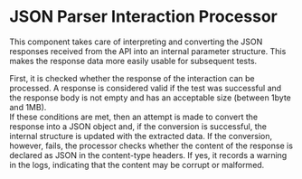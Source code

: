 # JSON Parser Interaction Processor
This component takes care of interpreting and converting the JSON responses received from the API into an internal parameter structure. This makes the response data more easily usable for subsequent tests.   

First, it is checked whether the response of the interaction can be processed. A response is considered valid if the test was successful and the response body is not empty and has an acceptable size (between 1byte and 1MB).  
If these conditions are met, then an attempt is made to convert the response into a JSON object and, if the conversion is successful, the internal structure is updated with the extracted data. If the conversion, however, fails, the processor checks whether the content of the response is declared as JSON in the content-type headers. If yes, it records a warning in the logs, indicating that the content may be corrupt or malformed.